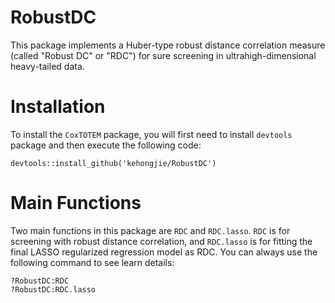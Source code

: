 # RobustDC
This package implements a Huber-type robust distance correlation measure (called "Robust DC" or "RDC") for sure screening in ultrahigh-dimensional heavy-tailed data.

# Installation
To install the `CoxTOTEM` package, you will first need to install `devtools` package and then execute the following code: 
```
devtools::install_github('kehongjie/RobustDC')
```

# Main Functions
Two main functions in this package are `RDC` and `RDC.lasso`. `RDC` is for screening with robust distance correlation, and `RDC.lasso` is for 
fitting the final LASSO regularized regression model as RDC. You can always use the following command to see learn details:
```
?RobustDC:RDC
?RobustDC:RDC.lasso
```
